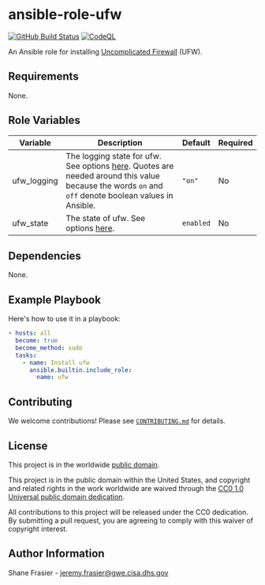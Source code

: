 # ansible-role-ufw #

[![GitHub Build Status](https://github.com/cisagov/ansible-role-ufw/workflows/build/badge.svg)](https://github.com/cisagov/ansible-role-ufw/actions)
[![CodeQL](https://github.com/cisagov/ansible-role-ufw/workflows/CodeQL/badge.svg)](https://github.com/cisagov/ansible-role-ufw/actions/workflows/codeql-analysis.yml)

An Ansible role for installing [Uncomplicated
Firewall](https://wiki.ubuntu.com/UncomplicatedFirewall?action=show&redirect=UbuntuFirewall)
(UFW).

## Requirements ##

None.

## Role Variables ##

| Variable | Description | Default | Required |
|----------|-------------|---------|----------|
| ufw_logging | The logging state for ufw.  See options [here](https://docs.ansible.com/ansible/latest/modules/ufw_module.html#parameter-logging).  Quotes are needed around this value because the words `on` and `off` denote boolean values in Ansible. | `"on"` | No |
| ufw_state | The state of ufw.  See options [here](https://docs.ansible.com/ansible/latest/modules/ufw_module.html#parameter-state). | `enabled` | No |

## Dependencies ##

None.

## Example Playbook ##

Here's how to use it in a playbook:

```yaml
- hosts: all
  become: true
  become_method: sudo
  tasks:
    - name: Install ufw
      ansible.builtin.include_role:
        name: ufw
```

## Contributing ##

We welcome contributions!  Please see [`CONTRIBUTING.md`](CONTRIBUTING.md) for
details.

## License ##

This project is in the worldwide [public domain](LICENSE).

This project is in the public domain within the United States, and
copyright and related rights in the work worldwide are waived through
the [CC0 1.0 Universal public domain
dedication](https://creativecommons.org/publicdomain/zero/1.0/).

All contributions to this project will be released under the CC0
dedication. By submitting a pull request, you are agreeing to comply
with this waiver of copyright interest.

## Author Information ##

Shane Frasier - <jeremy.frasier@gwe.cisa.dhs.gov>
